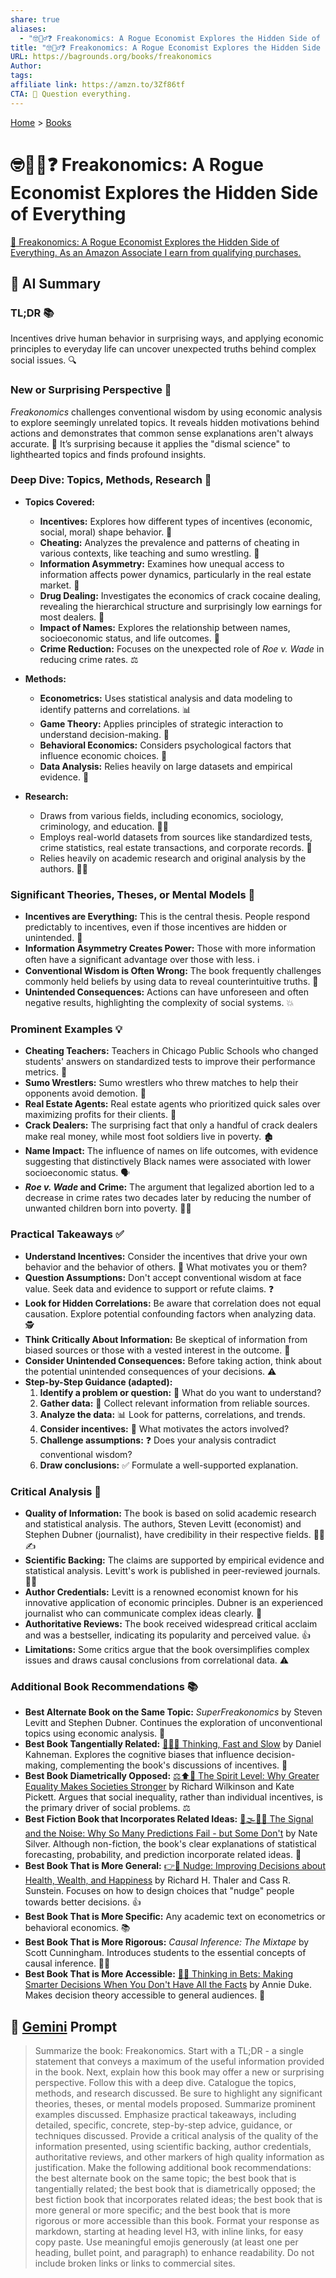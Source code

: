 ```yaml
---
share: true
aliases:
  - "🤓🕵️‍♂️❓ Freakonomics: A Rogue Economist Explores the Hidden Side of Everything"
title: "🤓🕵️‍♂️❓ Freakonomics: A Rogue Economist Explores the Hidden Side of Everything"
URL: https://bagrounds.org/books/freakonomics
Author: 
tags: 
affiliate link: https://amzn.to/3Zf86tf
CTA: 🧐 Question everything.
---
```

[Home](../index.md) > [Books](./index.md)  
# 🤓🕵️‍♂️❓ Freakonomics: A Rogue Economist Explores the Hidden Side of Everything  
[🛒 Freakonomics: A Rogue Economist Explores the Hidden Side of Everything. As an Amazon Associate I earn from qualifying purchases.](https://amzn.to/3Zf86tf)  
  
## 🤖 AI Summary  
  
### TL;DR 📚  
Incentives drive human behavior in surprising ways, and applying economic principles to everyday life can uncover unexpected truths behind complex social issues. 🔍  
  
### New or Surprising Perspective 🤔  
*Freakonomics* challenges conventional wisdom by using economic analysis to explore seemingly unrelated topics. It reveals hidden motivations behind actions and demonstrates that common sense explanations aren't always accurate. 🤯 It’s surprising because it applies the "dismal science" to lighthearted topics and finds profound insights.  
  
### Deep Dive: Topics, Methods, Research 🔎  
  
* **Topics Covered:**  
    * **Incentives:** Explores how different types of incentives (economic, social, moral) shape behavior. 💸  
    * **Cheating:** Analyzes the prevalence and patterns of cheating in various contexts, like teaching and sumo wrestling. 🤼  
    * **Information Asymmetry:** Examines how unequal access to information affects power dynamics, particularly in the real estate market. 🏡  
    * **Drug Dealing:** Investigates the economics of crack cocaine dealing, revealing the hierarchical structure and surprisingly low earnings for most dealers. 💊  
    * **Impact of Names:** Explores the relationship between names, socioeconomic status, and life outcomes. 👶  
    * **Crime Reduction:** Focuses on the unexpected role of *Roe v. Wade* in reducing crime rates. ⚖️  
  
* **Methods:**  
    * **Econometrics:** Uses statistical analysis and data modeling to identify patterns and correlations. 📊  
    * **Game Theory:** Applies principles of strategic interaction to understand decision-making. 🎲  
    * **Behavioral Economics:** Considers psychological factors that influence economic choices. 🧠  
    * **Data Analysis:** Relies heavily on large datasets and empirical evidence. 💾  
  
* **Research:**  
    * Draws from various fields, including economics, sociology, criminology, and education. 🧑‍🏫  
    * Employs real-world datasets from sources like standardized tests, crime statistics, real estate transactions, and corporate records. 📰  
    * Relies heavily on academic research and original analysis by the authors. 👨‍🔬  
  
### Significant Theories, Theses, or Mental Models 🧠  
  
* **Incentives are Everything:** This is the central thesis. People respond predictably to incentives, even if those incentives are hidden or unintended. 🎯  
* **Information Asymmetry Creates Power:** Those with more information often have a significant advantage over those with less. ℹ️  
* **Conventional Wisdom is Often Wrong:** The book frequently challenges commonly held beliefs by using data to reveal counterintuitive truths. 🧐  
* **Unintended Consequences:** Actions can have unforeseen and often negative results, highlighting the complexity of social systems. 💥  
  
### Prominent Examples 💡  
  
* **Cheating Teachers:** Teachers in Chicago Public Schools who changed students' answers on standardized tests to improve their performance metrics. 🍎  
* **Sumo Wrestlers:** Sumo wrestlers who threw matches to help their opponents avoid demotion. 🍱  
* **Real Estate Agents:** Real estate agents who prioritized quick sales over maximizing profits for their clients. 💸  
* **Crack Dealers:** The surprising fact that only a handful of crack dealers make real money, while most foot soldiers live in poverty. 🏚️  
* **Name Impact:** The influence of names on life outcomes, with evidence suggesting that distinctively Black names were associated with lower socioeconomic status. 🗣️  
* ***Roe v. Wade* and Crime:** The argument that legalized abortion led to a decrease in crime rates two decades later by reducing the number of unwanted children born into poverty. 👶🚫  
  
### Practical Takeaways ✅  
  
* **Understand Incentives:** Consider the incentives that drive your own behavior and the behavior of others. 🧐 What motivates you or them?  
* **Question Assumptions:** Don't accept conventional wisdom at face value. Seek data and evidence to support or refute claims. ❓  
* **Look for Hidden Correlations:** Be aware that correlation does not equal causation. Explore potential confounding factors when analyzing data. 🕵️  
* **Think Critically About Information:** Be skeptical of information from biased sources or those with a vested interest in the outcome. 📰  
* **Consider Unintended Consequences:** Before taking action, think about the potential unintended consequences of your decisions. ⚠️  
* **Step-by-Step Guidance (adapted):**  
    1. **Identify a problem or question:** 🤔 What do you want to understand?  
    2. **Gather data:** 💾 Collect relevant information from reliable sources.  
    3. **Analyze the data:** 📊 Look for patterns, correlations, and trends.  
    4. **Consider incentives:** 💸 What motivates the actors involved?  
    5. **Challenge assumptions:** ❓ Does your analysis contradict conventional wisdom?  
    6. **Draw conclusions:** ✅ Formulate a well-supported explanation.  
  
### Critical Analysis 💯  
  
* **Quality of Information:** The book is based on solid academic research and statistical analysis. The authors, Steven Levitt (economist) and Stephen Dubner (journalist), have credibility in their respective fields. 🧑‍🏫✍️  
* **Scientific Backing:** The claims are supported by empirical evidence and statistical analysis. Levitt's work is published in peer-reviewed journals. 👨‍🔬  
* **Author Credentials:** Levitt is a renowned economist known for his innovative application of economic principles. Dubner is an experienced journalist who can communicate complex ideas clearly. 🎤  
* **Authoritative Reviews:** The book received widespread critical acclaim and was a bestseller, indicating its popularity and perceived value. 👍  
* **Limitations:** Some critics argue that the book oversimplifies complex issues and draws causal conclusions from correlational data. ⚠️  
  
### Additional Book Recommendations 📚  
  
* **Best Alternate Book on the Same Topic:** *SuperFreakonomics* by Steven Levitt and Stephen Dubner. Continues the exploration of unconventional topics using economic analysis. 🤯  
* **Best Book Tangentially Related:** [🤔🐇🐢 Thinking, Fast and Slow](./thinking-fast-and-slow.md) by Daniel Kahneman. Explores the cognitive biases that influence decision-making, complementing the book's discussions of incentives. 🧠  
* **Best Book Diametrically Opposed:** [⚖️⬆️🤝 The Spirit Level: Why Greater Equality Makes Societies Stronger](./the-spirit-level-why-greater-equality-makes-societies-stronger.md) by Richard Wilkinson and Kate Pickett. Argues that social inequality, rather than individual incentives, is the primary driver of social problems. ⚖️  
* **Best Fiction Book that Incorporates Related Ideas:** [📡🌫️🔮🎲 The Signal and the Noise: Why So Many Predictions Fail - but Some Don't](./the-signal-and-the-noise.md) by Nate Silver. Although non-fiction, the book's clear explanations of statistical forecasting, probability, and prediction incorporate related ideas. 🔮  
* **Best Book That is More General:** [👉🤏 Nudge: Improving Decisions about Health, Wealth, and Happiness](./nudge.md) by Richard H. Thaler and Cass R. Sunstein. Focuses on how to design choices that "nudge" people towards better decisions. 👍  
* **Best Book That is More Specific:** Any academic text on econometrics or behavioral economics. 📚  
* **Best Book That is More Rigorous:** *Causal Inference: The Mixtape* by Scott Cunningham. Introduces students to the essential concepts of causal inference. 👨‍🏫  
* **Best Book That is More Accessible:** [🎲🤔 Thinking in Bets: Making Smarter Decisions When You Don't Have All the Facts](./thinking-in-bets-making-smarter-decisions-when-you-dont-have-all-the-facts.md) by Annie Duke. Makes decision theory accessible to general audiences. 🎲  
  
## 💬 [Gemini](https://gemini.google.com) Prompt  
> Summarize the book: Freakonomics. Start with a TL;DR - a single statement that conveys a maximum of the useful information provided in the book. Next, explain how this book may offer a new or surprising perspective. Follow this with a deep dive. Catalogue the topics, methods, and research discussed. Be sure to highlight any significant theories, theses, or mental models proposed. Summarize prominent examples discussed. Emphasize practical takeaways, including detailed, specific, concrete, step-by-step advice, guidance, or techniques discussed. Provide a critical analysis of the quality of the information presented, using scientific backing, author credentials, authoritative reviews, and other markers of high quality information as justification. Make the following additional book recommendations: the best alternate book on the same topic; the best book that is tangentially related; the best book that is diametrically opposed; the best fiction book that incorporates related ideas; the best book that is more general or more specific; and the best book that is more rigorous or more accessible than this book. Format your response as markdown, starting at heading level H3, with inline links, for easy copy paste. Use meaningful emojis generously (at least one per heading, bullet point, and paragraph) to enhance readability. Do not include broken links or links to commercial sites.